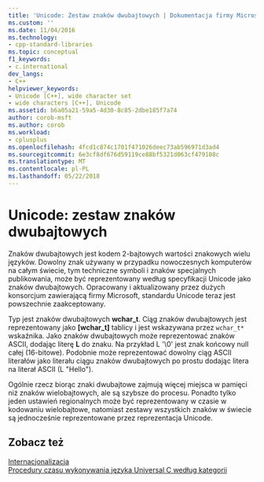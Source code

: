 ```yaml
---
title: 'Unicode: Zestaw znaków dwubajtowych | Dokumentacja firmy Microsoft'
ms.custom: ''
ms.date: 11/04/2016
ms.technology:
- cpp-standard-libraries
ms.topic: conceptual
f1_keywords:
- c.international
dev_langs:
- C++
helpviewer_keywords:
- Unicode [C++], wide character set
- wide characters [C++], Unicode
ms.assetid: b6a05a21-59a5-4d30-8c85-2dbe185f7a74
author: corob-msft
ms.author: corob
ms.workload:
- cplusplus
ms.openlocfilehash: 4fcd1c874c1701f471026deec73ab596971d3ad4
ms.sourcegitcommit: 6e3cf8df676d59119ce88bf5321d063cf479108c
ms.translationtype: MT
ms.contentlocale: pl-PL
ms.lasthandoff: 05/22/2018
---
```

# <a name="unicode-the-wide-character-set"></a>Unicode: zestaw znaków dwubajtowych

Znaków dwubajtowych jest kodem 2-bajtowych wartości znakowych wielu języków. Dowolny znak używany w przypadku nowoczesnych komputerów na całym świecie, tym techniczne symboli i znaków specjalnych publikowania, może być reprezentowany według specyfikacji Unicode jako znaków dwubajtowych. Opracowany i aktualizowany przez dużych konsorcjum zawierającą firmy Microsoft, standardu Unicode teraz jest powszechnie zaakceptowany.

Typ jest znaków dwubajtowych **wchar_t**. Ciąg znaków dwubajtowych jest reprezentowany jako **[wchar_t]** tablicy i jest wskazywana przez `wchar_t*` wskaźnika. Jako znaków dwubajtowych może reprezentować znaków ASCII, dodając literę **L** do znaku. Na przykład L '\0' jest znak końcowy null całej (16-bitowe). Podobnie może reprezentować dowolny ciąg ASCII literałów jako literału ciągu znaków dwubajtowych po prostu dodając litera na literał ASCII (L "Hello").

Ogólnie rzecz biorąc znaki dwubajtowe zajmują więcej miejsca w pamięci niż znaków wielobajtowych, ale są szybsze do procesu. Ponadto tylko jeden ustawień regionalnych może być reprezentowany w czasie w kodowaniu wielobajtowe, natomiast zestawy wszystkich znaków w świecie są jednocześnie reprezentowane przez reprezentacja Unicode.

## <a name="see-also"></a>Zobacz też

[Internacjonalizacja](../c-runtime-library/internationalization.md)<br/>
[Procedury czasu wykonywania języka Universal C według kategorii](../c-runtime-library/run-time-routines-by-category.md)<br/>

